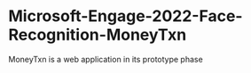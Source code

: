 # Microsoft-Engage-2022-Face-Recognition-MoneyTxn
MoneyTxn is a web application in its prototype phase 
